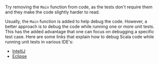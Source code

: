 Try removing the `Main` function from code, as the tests don't require them and they make the code slightly harder to read.

Usually, the `Main` function is added to help debug the code. However, a better approach is to debug the code while running one or more unit tests. This has the added advantage that one can focus on debugging a specific test case. Here are some links that explain how to debug Scala code while running unit tests in various IDE's:

- [IntelliJ](https://www.jetbrains.com/help/idea/run-debug-and-test-scala.html)
- [Eclipse](http://scala-ide.org/docs/current-user-doc/features/scaladebugger/index.html)